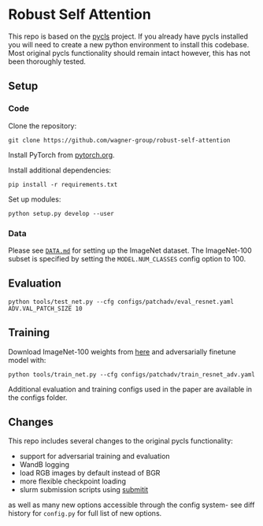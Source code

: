# Robust Self Attention

This repo is based on the [pycls](https://github.com/facebookresearch/pycls) project.
If you already have pycls installed you will need to create a new python environment to install this codebase.
Most original pycls functionality should remain intact however, this has not been thoroughly tested.


## Setup

### Code

Clone the repository:

```
git clone https://github.com/wagner-group/robust-self-attention
```

Install PyTorch from [pytorch.org](https://pytorch.org).

Install additional dependencies:

```
pip install -r requirements.txt
```

Set up modules:

```
python setup.py develop --user
```

### Data

Please see [`DATA.md`](./docs/DATA.md) for setting up the ImageNet dataset.
The ImageNet-100 subset is specified by setting the `MODEL.NUM_CLASSES` config option to 100.

## Evaluation
```
python tools/test_net.py --cfg configs/patchadv/eval_resnet.yaml ADV.VAL_PATCH_SIZE 10
```

## Training

Download ImageNet-100 weights from [here](https://drive.google.com/drive/folders/1_2Od8rMSFqUE9dQn5Nqta6129GK_lqGm?usp=sharing) and adversarially finetune model with:

```
python tools/train_net.py --cfg configs/patchadv/train_resnet_adv.yaml
```

Additional evaluation and training configs used in the paper are available in the configs folder.

## Changes

This repo includes several changes to the original pycls functionality:

- support for adversarial training and evaluation
- WandB logging
- load RGB images by default instead of BGR
- more flexible checkpoint loading
- slurm submission scripts using [submitit](https://github.com/facebookresearch/submitit)

as well as many new options accessible through the config system- see diff history for `config.py` for full list of new options.
